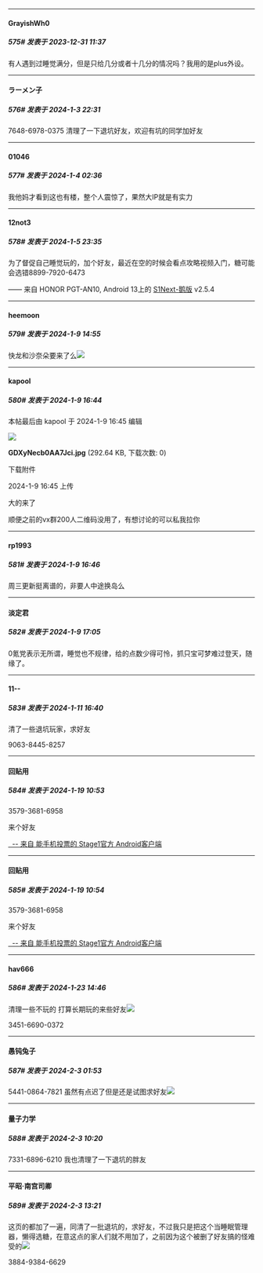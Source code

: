
*****

####  GrayishWh0  
##### 575#       发表于 2023-12-31 11:37

有人遇到过睡觉满分，但是只给几分或者十几分的情况吗？我用的是plus外设。

*****

####  ラーメン子  
##### 576#       发表于 2024-1-3 22:31

7648-6978-0375 清理了一下退坑好友，欢迎有坑的同学加好友


*****

####  01046  
##### 577#       发表于 2024-1-4 02:36

我他妈才看到这也有楼，整个人震惊了，果然大IP就是有实力


*****

####  12not3  
##### 578#       发表于 2024-1-5 23:35

为了督促自己睡觉玩的，加个好友，最近在空的时候会看点攻略视频入门，糖可能会选错8899-7920-6473

—— 来自 HONOR PGT-AN10, Android 13上的 [S1Next-鹅版](https://github.com/ykrank/S1-Next/releases) v2.5.4

*****

####  heemoon  
##### 579#       发表于 2024-1-9 14:55

快龙和沙奈朵要来了么<img src="https://static.saraba1st.com/image/smiley/face2017/047.png" referrerpolicy="no-referrer">


*****

####  kapool  
##### 580#       发表于 2024-1-9 16:44

 本帖最后由 kapool 于 2024-1-9 16:45 编辑 

<img src="https://img.saraba1st.com/forum/202401/09/164503xe7q7qz2njnq9phn.jpg" referrerpolicy="no-referrer">

<strong>GDXyNecb0AA7Jci.jpg</strong> (292.64 KB, 下载次数: 0)

下载附件

2024-1-9 16:45 上传

大的来了

顺便之前的vx群200人二维码没用了，有想讨论的可以私我拉你

*****

####  rp1993  
##### 581#       发表于 2024-1-9 16:46

周三更新挺离谱的，非要人中途换岛么


*****

####  淡定君  
##### 582#       发表于 2024-1-9 17:05

0氪党表示无所谓，睡觉也不规律，给的点数少得可怜，抓只宝可梦难过登天，随缘了。


*****

####  11--  
##### 583#       发表于 2024-1-11 16:40

清了一些退坑玩家，求好友

9063-8445-8257

*****

####  回贴用  
##### 584#       发表于 2024-1-19 10:53

3579-3681-6958

来个好友

[  -- 来自 能手机投票的 Stage1官方 Android客户端](https://www.coolapk.com/apk/140634)

*****

####  回贴用  
##### 585#       发表于 2024-1-19 10:54

3579-3681-6958

来个好友

[  -- 来自 能手机投票的 Stage1官方 Android客户端](https://www.coolapk.com/apk/140634)

*****

####  hav666  
##### 586#       发表于 2024-1-23 14:46

清理一些不玩的 打算长期玩的来些好友<img src="https://static.saraba1st.com/image/smiley/face2017/001.png" referrerpolicy="no-referrer">

3451-6690-0372

*****

####  愚钝兔子  
##### 587#       发表于 2024-2-3 01:53

5441-0864-7821
虽然有点迟了但是还是试图求好友<img src="https://static.saraba1st.com/image/smiley/face2017/009.gif" referrerpolicy="no-referrer">


*****

####  量子力学  
##### 588#       发表于 2024-2-3 10:20

7331-6896-6210
我也清理了一下退坑的胖友


*****

####  平昭·南宫司卿  
##### 589#       发表于 2024-2-3 13:21

这页的都加了一遍，同清了一批退坑的，求好友，不过我只是把这个当睡眠管理器，懒得选糖，在意这点的家人们就不用加了，之前因为这个被删了好友搞的怪难受的<img src="https://static.saraba1st.com/image/smiley/face2017/068.png" referrerpolicy="no-referrer">

3884-9384-6629

